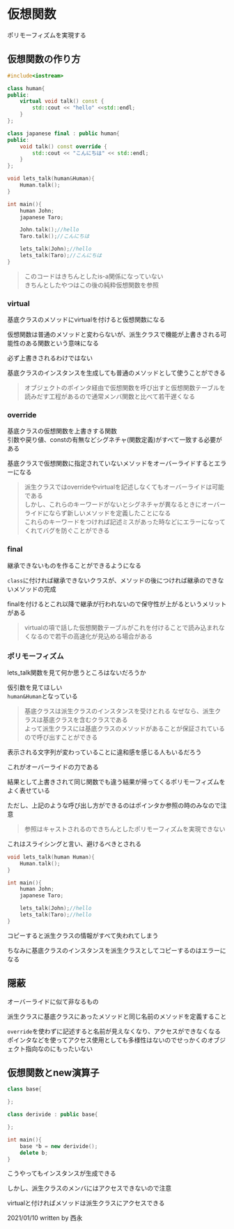 # 仮想関数

ポリモーフィズムを実現する

## 仮想関数の作り方

```C++
#include<iostream>

class human{
public:
    virtual void talk() const {
        std::cout << "hello" <<std::endl;
    }
};

class japanese final : public human{
public:
    void talk() const override {
        std::cout << "こんにちは" << std::endl;
    }
};

void lets_talk(human&Human){
    Human.talk();
}

int main(){
    human John;
    japanese Taro;

    John.talk();//hello
    Taro.talk();//こんにちは

    lets_talk(John);//hello
    lets_talk(Taro);//こんにちは
}
```

>このコードはきちんとしたis-a関係になっていない  
きちんとしたやつはこの後の純粋仮想関数を参照

### virtual

基底クラスのメソッドにvirtualを付けると仮想関数になる

仮想関数は普通のメソッドと変わらないが、派生クラスで機能が上書きされる可能性のある関数という意味になる

必ず上書きされるわけではない

基底クラスのインスタンスを生成しても普通のメソッドとして使うことができる
>オブジェクトのポインタ経由で仮想関数を呼び出すと仮想関数テーブルを読みだす工程があるので通常メンバ関数と比べて若干遅くなる

### override

基底クラスの仮想関数を上書きする関数  
引数や戻り値、constの有無などシグネチャ(関数定義)がすべて一致する必要がある

基底クラスで仮想関数に指定されていないメソッドをオーバーライドするとエラーになる

>派生クラスではoverrideやvirtualを記述しなくてもオーバーライドは可能である  
しかし、これらのキーワードがないとシグネチャが異なるときにオーバーライドにならず新しいメソッドを定義したことになる  
これらのキーワードをつければ記述ミスがあった時などにエラーになってくれてバグを防ぐことができる

### final

継承できないものを作ることができるようになる

`class`に付ければ継承できないクラスが、メソッドの後につければ継承のできないメソッドの完成

finalを付けるとこれ以降で継承が行われないので保守性が上がるというメリットがある

>virtualの項で話した仮想関数テーブルがこれを付けることで読み込まれなくなるので若干の高速化が見込める場合がある

### ポリモーフィズム

lets_talk関数を見て何か思うところはないだろうか

仮引数を見てほしい  
`human&Human`となっている

>基底クラスは派生クラスのインスタンスを受けとれる
なぜなら、派生クラスは基底クラスを含むクラスである  
よって派生クラスには基底クラスのメソッドがあることが保証されているので呼び出すことができる

表示される文字列が変わっていることに違和感を感じる人もいるだろう

これがオーバーライドの力である

結果として上書きされて同じ関数でも違う結果が帰ってくるポリモーフィズムをよく表せている

ただし、上記のような呼び出し方ができるのはポインタか参照の時のみなので注意

>参照はキャストされるのできちんとしたポリモーフィズムを実現できない

これはスライシングと言い、避けるべきとされる

```C++
void lets_talk(human Human){
    Human.talk();
}

int main(){
    human John;
    japanese Taro;

    lets_talk(John);//hello
    lets_talk(Taro);//hello
}
```

コピーすると派生クラスの情報がすべて失われてしまう  

ちなみに基底クラスのインスタンスを派生クラスとしてコピーするのはエラーになる

## 隠蔽

オーバーライドに似て非なるもの

派生クラスに基底クラスにあったメソッドと同じ名前のメソッドを定義すること

`override`を使わずに記述すると名前が見えなくなり、アクセスができなくなる  
ポインタなどを使ってアクセス使用としても多様性はないのでせっかくのオブジェクト指向なのにもったいない

## 仮想関数とnew演算子

```C++
class base{

};

class derivide : public base{

};

int main(){
    base *b = new derivide();
    delete b;
}
```

こうやってもインスタンスが生成できる

しかし、派生クラスのメンバにはアクセスできないので注意

virtualと付ければメソッドは派生クラスにアクセスできる

2021/01/10
written by 西永
